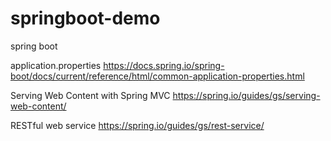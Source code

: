 # springboot-demo
spring boot

application.properties
https://docs.spring.io/spring-boot/docs/current/reference/html/common-application-properties.html


Serving Web Content with Spring MVC
https://spring.io/guides/gs/serving-web-content/

RESTful web service 
https://spring.io/guides/gs/rest-service/